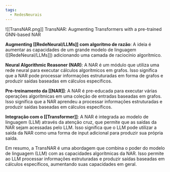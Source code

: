 ```yaml
---
tags:
  - RedesNeurais
---
```

![[TransNAR.png]] TransNAR: Augmenting Transformers with a pre-trained GNN-based NAR

**Augmenting [[RedeNeural/LLMs]] com algoritmo de razão**: A ideia é aumentar as capacidades de um grande modelo de linguagem ([[RedeNeural/LLMs]])
adicionando uma camada de raciocínio algorítmico.

**Neural Algorithmic Reasoner (NAR)**: A NAR é um módulo que utiliza uma rede neural para executar cálculos algorítmicos em
grafos. Isso significa que a NAR pode processar informações estruturadas em forma de grafos e produzir saídas baseadas em
cálculos específicos.

**Pre-treinamento da [[NAR]]**: A NAR é pre-educada para executar várias operações algorítmicas em uma coleção de entradas baseadas
em grafos. Isso significa que a NAR aprendeu a processar informações estruturadas e produzir saídas baseadas em cálculos
específicos.

**Integração com o [[Transformer]]**: A NAR é integrada ao modelo de linguagem (LLM) através da atenção cruz, que permite que as
saídas da NAR sejam acessadas pelo LLM. Isso significa que o LLM pode utilizar a saída da NAR como uma forma de input adicional
para produzir sua própria saída.

Em resumo, a TransNAR é uma abordagem que combina o poder do modelo de linguagem (LLM) com as capacidades algorítmicas da NAR.
Isso permite ao LLM processar informações estruturadas e produzir saídas baseadas em cálculos específicos, aumentando suas
capacidades em geral.